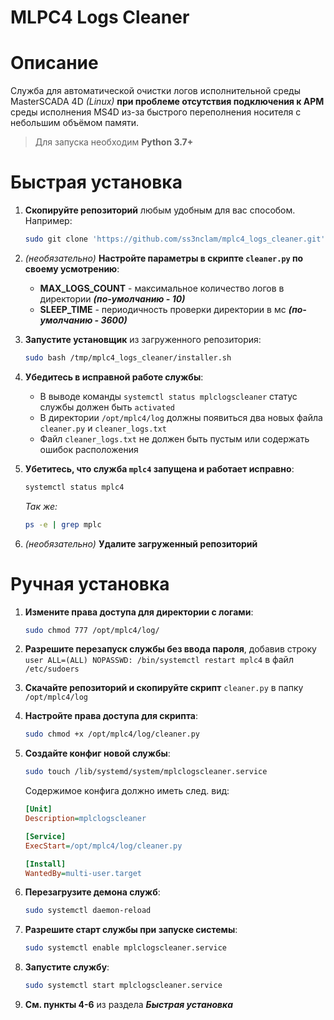 # MLPC4 Logs Cleaner


# Описание
Служба для автоматической очистки логов исполнительной среды MasterSCADA 4D *(Linux)* **при проблеме отсутствия подключения к АРМ** среды исполнения MS4D из-за быстрого переполнения носителя с небольшим объёмом памяти.
> Для запуска необходим **Python 3.7+**


# Быстрая установка
1. **Скопируйте репозиторий** любым удобным для вас способом. Например:
    ```sh
    sudo git clone 'https://github.com/ss3nclam/mplc4_logs_cleaner.git' /tmp
    ```

2. *(необязательно)* **Настройте параметры в скрипте `cleaner.py` по своему усмотрению**:
    - **MAX_LOGS_COUNT** - максимальное количество логов в директории ***(по-умолчанию - 10)***
    - **SLEEP_TIME** - периодичность проверки директории в мс ***(по-умолчанию - 3600)***

3. **Запустите установщик** из загруженного репозитория:
    ```sh
    sudo bash /tmp/mplc4_logs_cleaner/installer.sh
    ```

4. **Убедитесь в исправной работе службы**:
    - В выводе команды `systemctl status mplclogscleaner` статус службы должен быть `activated`
    - В директории `/opt/mplc4/log` должны появиться два новых файла `cleaner.py` и `cleaner_logs.txt`
    - Файл `cleaner_logs.txt` не должен быть пустым или содержать ошибок расположения

5. **Убетитесь, что служба `mplc4` запущена и работает исправно**:
    ```sh
    systemctl status mplc4
    ```
    *Так же:*
    ```sh
    ps -e | grep mplc
    ```

6. *(необязательно)* **Удалите загруженный репозиторий**


# Ручная установка
1. **Измените права доступа для директории с логами**:
    ```sh
    sudo chmod 777 /opt/mplc4/log/
    ```

2. **Разрешите перезапуск службы без ввода пароля**, добавив строку `user ALL=(ALL) NOPASSWD: /bin/systemctl restart mplc4` в файл `/etc/sudoers`

3. **Скачайте репозиторий и скопируйте скрипт** `cleaner.py` в папку `/opt/mplc4/log`

4. **Настройте права доступа для скрипта**:
    ```sh
    sudo chmod +x /opt/mplc4/log/cleaner.py
    ```

5. **Создайте конфиг новой службы**:
    ```sh
    sudo touch /lib/systemd/system/mplclogscleaner.service
    ```

    Содержимое конфига должно иметь след. вид:
    ```ini
    [Unit]
    Description=mplclogscleaner

    [Service]
    ExecStart=/opt/mplc4/log/cleaner.py

    [Install]
    WantedBy=multi-user.target
    ```

6. **Перезагрузите демона служб**:
    ```sh
    sudo systemctl daemon-reload
    ```

8. **Разрешите старт службы при запуске системы**:
    ```sh
    sudo systemctl enable mplclogscleaner.service
    ```

9. **Запустите службу**:
    ```sh
    sudo systemctl start mplclogscleaner.service
    ```

10. **См. пункты 4-6** из раздела ***Быстрая установка***